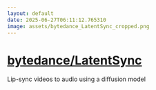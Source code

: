 ```yaml
---
layout: default
date: 2025-06-27T06:11:12.765310
image: assets/bytedance_LatentSync_cropped.png
---
```


# [bytedance/LatentSync](https://github.com/bytedance/LatentSync)

Lip-sync videos to audio using a diffusion model
